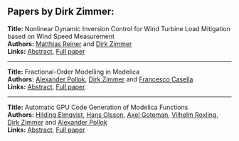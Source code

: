 <h2>Papers by Dirk Zimmer:</h2>
<p>
<b>Title:</b> Nonlinear Dynamic Inversion Control for Wind Turbine Load Mitigation based on Wind Speed Measurement<br />
<b>Authors:</b> <a href="../authors/author_251.html">Matthias Reiner</a> and <a href="../authors/author_344.html">Dirk Zimmer</a><br />
<b>Links:</b> <a href="../abstracts/abstract_37.pdf">Abstract</a>, <a href="../submissions/ecp15118349_ReinerZimmer.pdf">Full paper</a>
</p>
<hr />
<p>
<b>Title:</b> Fractional-Order Modelling in Modelica<br />
<b>Authors:</b> <a href="../authors/author_242.html">Alexander Pollok</a>, <a href="../authors/author_344.html">Dirk Zimmer</a> and <a href="../authors/author_45.html">Francesco Casella</a><br />
<b>Links:</b> <a href="../abstracts/abstract_11.pdf">Abstract</a>, <a href="../submissions/ecp15118109_PollokZimmerCasella.pdf">Full paper</a>
</p>
<hr />
<p>
<b>Title:</b> Automatic GPU Code Generation of Modelica Functions<br />
<b>Authors:</b> <a href="../authors/author_77.html">Hilding Elmqvist</a>, <a href="../authors/author_222.html">Hans Olsson</a>, <a href="../authors/author_116.html">Axel Goteman</a>, <a href="../authors/author_262.html">Vilhelm Roxling</a>, <a href="../authors/author_344.html">Dirk Zimmer</a> and <a href="../authors/author_242.html">Alexander Pollok</a><br />
<b>Links:</b> <a href="../abstracts/abstract_25.pdf">Abstract</a>, <a href="../submissions/ecp15118235_ElmqvistOlssonGotemanRoxlingZimmerPollok.pdf">Full paper</a>
</p>